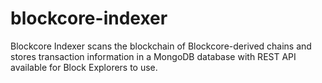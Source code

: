 # blockcore-indexer
Blockcore Indexer scans the blockchain of Blockcore-derived chains and stores transaction information in a MongoDB database with REST API available for Block Explorers to use.
